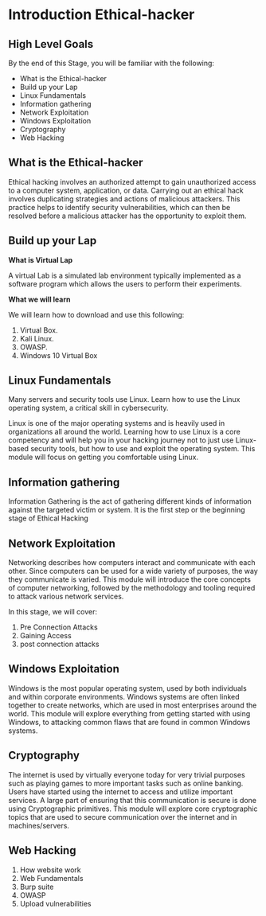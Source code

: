 
# Introduction Ethical-hacker

## High Level Goals

By the end of this Stage, you will be familiar with the following:

- What is the Ethical-hacker
- Build up your Lap
- Linux Fundamentals
- Information gathering
- Network Exploitation
- Windows Exploitation
- Cryptography
- Web Hacking

## What is the Ethical-hacker
Ethical hacking involves an authorized attempt to gain unauthorized access to a computer system, application, or data. Carrying out an ethical hack involves duplicating strategies and actions of malicious attackers. This practice helps to identify security vulnerabilities, which can then be resolved before a malicious attacker has the opportunity to exploit them.


## Build up your Lap

**What is Virtual Lap**

A virtual Lab is a simulated lab environment typically implemented as a software program which allows the users to perform their experiments.

**What we will learn**

We will learn how to download and use this following:

1. Virtual Box.
2. Kali Linux.
3. OWASP.
4. Windows 10  Virtual Box

## Linux Fundamentals

Many servers and security tools use Linux. Learn how to use the Linux operating system, a critical skill in cybersecurity.

Linux is one of the major operating systems and is heavily used in organizations all around the world. Learning how to use Linux is a core competency and will help you in your hacking journey not to just use Linux-based security tools, but how to use and exploit the operating system. This module will focus on getting you comfortable using Linux.

## Information gathering

Information Gathering is the act of gathering different kinds of information against the targeted victim or system. It is the first step or the beginning stage of Ethical Hacking

## Network Exploitation
Networking describes how computers interact and communicate with each other. Since computers can be used for a wide variety of purposes, the way they communicate is varied. This module will introduce the core concepts of computer networking, followed by the methodology and tooling required to attack various network services.

In this stage, we will cover:
1. Pre Connection Attacks
2. Gaining Access
3. post connection attacks

## Windows Exploitation
Windows is the most popular operating system, used by both individuals and within corporate environments. Windows systems are often linked together to create networks, which are used in most enterprises around the world. This module will explore everything from getting started with using Windows, to attacking common flaws that are found in common Windows systems.

## Cryptography

The internet is used by virtually everyone today for very trivial purposes such as playing games to more important tasks such as online banking. Users have started using the internet to access and utilize important services. A large part of ensuring that this communication is secure is done using Cryptographic primitives. This module will explore core cryptographic topics that are used to secure communication over the internet and in machines/servers.

## Web Hacking

1. How website work 
2. Web Fundamentals
3. Burp suite
4. OWASP
5. Upload vulnerabilities
